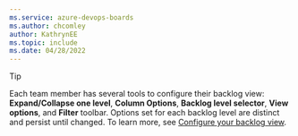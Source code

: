 ```yaml
---
ms.service: azure-devops-boards
ms.author: chcomley
author: KathrynEE
ms.topic: include
ms.date: 04/28/2022
---
```



> [!TIP]  
> Each team member has several tools to configure their backlog view: **Expand/Collapse one level**, **Column Options**, **Backlog level selector**, **View options**, and **Filter** toolbar. Options set for each backlog level are distinct and persist until changed. To learn more, see [Configure your backlog view](../backlogs/configure-your-backlog-view.md). 